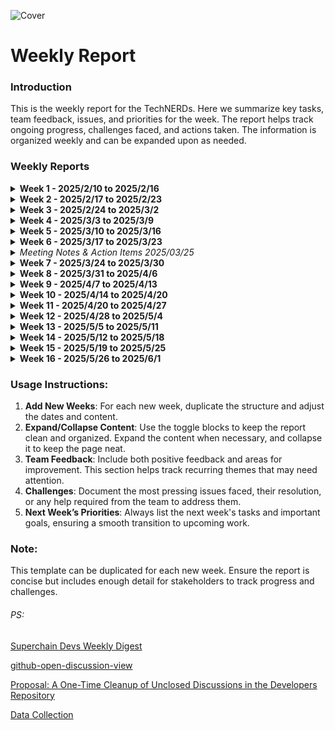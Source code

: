 ![Cover](cover.png)

# Weekly Report

### Introduction

This is the weekly report for the TechNERDs. Here we summarize key tasks, team feedback, issues, and priorities for the week. The report helps track ongoing progress, challenges faced, and actions taken. The information is organized weekly and can be expanded upon as needed.

### **Weekly Reports**

<details>
<summary><b>Week 1 - 2025/2/10 to 2025/2/16</b></summary>

- **Main Focus**
  - Brief summary of the week’s main objectives, priorities, and key achievements.
    1. `Zak` granted `simple8720` the permission to manage discussions in the GitHub Developers repository, in order to handle the backlog of historical discussions and promptly close those that meet the criteria for closure.
    2. You can view the details of the actions performed by `simple8720` in the repository at the following link: [Google Spreadsheet](https://docs.google.com/spreadsheets/d/1g5nB5j2EWRVpwLLqHWOWOSeXYx3LGKA74a5DBy4qYMk/edit?usp=sharing). Please feel free to provide feedback on any issues through the comments section.
    3. `Tipi` connducted tests the [kurtosis-devnet](https://github.com/ethereum-optimism/optimism/tree/develop/kurtosis-devnet), and the tests ran successfully.
    4. `Chom` engaged in learning and discussions related to `supersim`.
    5. New team member `jsvisa(.j8j)` has joined in responding to issues on GitHub.
    6. `simple8720` drafted a work report draft.
- **Team Feedback**

  - Feedback received from team members.

    > Do responses to questions posted in the Discord channels `builder-general` and `op-stack-chains` count towards **T-shirt** points?" — `hashigo` [more detials](https://discord.com/channels/667044843901681675/1141037410717814844/1337082448869195860)

    > **[op-deployer]** We should convince OP Lab to deploy on ETH holesky, If they aren't going to support opcm bootstrap in near future — `Chom` [more detials](https://discord.com/channels/667044843901681675/1141037410717814844/1339620992640745482)

    > **[op-node]** op-node on simple-optimism-node can't find any peers after upgrading to v1.11.0 — `Chom` [more details](https://discord.com/channels/667044843901681675/1141037410717814844/1340383812118642839)

    > **[op-node docker image]** Wanted to setup a Nethermind op-stack node on op-mainnet but just noticed that latest label has changed to possibly some unstable version of op-node. — `Chom` etc [more details](https://github.com/ethereum-optimism/developers/discussions/710)

    > **[contracts-ts]**What is the blessed way of using OP smart contracts as dependencies? Is the contracts-ts package still under maintenance? — simple8720 [more details](https://github.com/ethereum-optimism/developers/discussions/704)

  - Actions taken in response to feedback, if applicable.

    > [**[op-deployer]** We should convince OP Lab to….](https://github.com/ethereum-optimism/optimism/issues/14029#issuecomment-2672316182)

    > [**[op-node]** op-node on simple-optimism-node…](https://discord.com/channels/667044843901681675/1141037410717814844/1341862765442371728)

    > [**[op-node docker image]** Wanted to setup a…](https://console.cloud.google.com/artifacts/docker/oplabs-tools-artifacts/us/images/op-node?invt=Abqfjg)

- **Challenges & Issues**
  - **Major issues faced during the week**
    [**Preparing for Pectra breaking changes**](https://docs.optimism.io/notices/pectra-changes)
  - How they were resolved.
- **Next Week’s Priorities**

  - **Key tasks and goals for the next week.**
    - Draft a key performance indicator (KPI) tracking table for team members, with `simple8720` assisting in drafting and organizing feedback.
    - Assign the TechNerd role to new team members and guide them through completing the KYC process.
    - Solicit feedback on the current statistics template.
    - Prepare for upcoming breaking changes in Pectra.
  - Any new areas that need additional focus.
  **[OP Mainnet Runbooks]** This page contains public runbooks OP Labs uses in the day-to-day operation of OP Mainnet and various OP Stack components. [more details](https://www.notion.so/120f153ee1628045b230d5cd3df79f63?pvs=21)
  **[sup]** Deploy a `superchainerc20` with `sup...` and understand the `sup` integration. [more details](https://discord.com/channels/667044843901681675/1141037410717814844/1337085205667774515)
  [op-deployer] [viem for own op stack chain] [supersim]
</details>
<details>
  <summary><b>Week 2 - 2025/2/17 to 2025/2/23</b></summary>

- **Main Focus**
  - Brief summary of the week’s main objectives, priorities, and key achievements.
    1. Last week, three issues raised by team members have been resolved. [Link to the report](https://www.notion.so/Weekly-Report-TechNERDs-S7-19da10f7e9568065894bd1b41c19b5c7?pvs=21).
    2. The roles have been assigned to all members, the new `superchain dev` server has been activated, and the `draft of the key performance indicator (KPI)` tracking table has not been completed.
    3. We closed dozens of discussions in the [developer repositories](https://github.com/ethereum-optimism/developers/discussions) this week, including the [simple8720 closure operation](https://docs.google.com/spreadsheets/d/1g5nB5j2EWRVpwLLqHWOWOSeXYx3LGKA74a5DBy4qYMk/edit?usp=sharing) and the user’s closure operations.
    4. Issue have been raised and improvements made to the docs section [Running a Local Development Environment](https://github.com/ethereum-optimism/docs/issues/1406).
- **Team Feedback**

  - Feedback received from team members.

    > [etherscan tools] The Account Balancer Checker on OPscan does not return correct results.?" — `tip1` [more detials](https://discord.com/channels/667044843901681675/1141037410717814844/1342159684387471492)

    > [docs] And they also change default p2p port to 9222, While in the doc it still say 9003 —`chom` [more detials](https://discord.com/channels/667044843901681675/1141037410717814844/1340384370946609255)

    > Does this mean the new ticket system will not appear in the superchain devs server? Or superchain devs is for devs only general discussion — `simple8720` [more detials](https://discord.com/channels/667044843901681675/1141037410717814844/1343952909519425628)

  - Actions taken in response to feedback, if applicable.

- **Challenges & Issues**
  - **Major issues faced during the week**
    [**Preparing for Pectra breaking changes**](https://docs.optimism.io/notices/pectra-changes)
  - How they were resolved.
- **Next Week’s Priorities**
  - **Key tasks and goals for the next week.**
    - Draft a key performance indicator (KPI) tracking table for team members, with `simple8720` assisting in drafting and organizing feedback. [Not completed last week]
    - Accelerate the process of closing the backlog of discussions.
    - Prepare for upcoming breaking changes in Pectra.
    - support eth-denver
  - Any new areas that need additional focus.
    **[OP Mainnet Runbooks]** This page contains public runbooks OP Labs uses in the day-to-day operation of OP Mainnet and various OP Stack components. [more details](https://www.notion.so/120f153ee1628045b230d5cd3df79f63?pvs=21)
    **[sup]** Deploy a `superchainerc20` with `sup...` and understand the `sup` integration. [more details](https://discord.com/channels/667044843901681675/1141037410717814844/1337085205667774515)
    [viem for own op stack chain] [supersim]

</details>
<details>
<summary><b>Week 3 - 2025/2/24 to 2025/3/2</b></summary>

- **Main Focus**
  - Brief summary of the week’s main objectives, priorities, and key achievements.
    1. This week is `ETHDenver 2025 week`. `Chom,` `Tipi`, and `simple8720` participated in answering questions in the `Superchain dev` `eth-denver` channel. However, based on the criteria outlined in [Mission](https://github.com/ethereum-optimism/ecosystem-contributions/issues/268) under the `Hackathon Support` section, no one met the requirements.
    2. We tested the `Superchain dev tickets system`, but the migration of dev support to `Superchain dev` has been progressing slowly.
    3. We accelerated the process of closing `discussions` in the `developer repository` and proposed [Proposal: A One-Time Cleanup of Unclosed Discussions in the Developers Repository](https://docs.google.com/document/d/1bDxb1fYmpKmTUetDXgwMENHs3bDIOtNBj_gCU6dh1_A/edit?tab=t.0#heading=h.phlb6zrmbb91).
    4. `jsvisa` investigated issues related to the deployment of L1 contracts using the forge script `scripts/deploy/Deploy.s.sol:Deploy` in both the `develop` and `other release` versions. We plan to improve the documentation for this section.
    5. The [TechNerds channel](https://discord.com/channels/667044843901681675/1141037410717814844) is hosting some valuable discussions.
- **Team Feedback**
  - Feedback received from team members.
    > Currently, TechNerds does not have permission to manage the `TicketEase system(Superchain devs server)`. Additionally, `jsvisa (.j8j)` needs to be granted the T`echNerd role` in the server. —simple8720
    > Tipi is unable to chat in the `app-dev` channel on the Superchain dev server. -- Tipi
    > The faucet has run out of Sepolia ETH. -- Tipi [More details](https://discord.com/channels/667044843901681675/1141037410717814844/1345777810358403143)
  - Actions taken in response to feedback, if applicable.
- **Challenges & Issues**
  - **Major issues faced during the week**
    [**Preparing for Pectra breaking changes**](https://docs.optimism.io/notices/pectra-changes)
  - How they were resolved.
- **Next Week’s Priorities** 
  - **Key tasks and goals for the next week.** 
    - The **Criteria for Evaluating Active TechNERDs** document is in the `draft` stage and is expected to be released next week, along with a **tracking template**. 
    - **Migration** of `dev support` to the `Superchain dev servers`. 
    - **Improving** the user experience of the [Creating Your Own L2 Rollup Testnet](https://docs.optimism.io/operators/chain-operators/tutorials/create-l2-rollup) guide. 
  - Any new areas that need additional focus. 
    - **Check** whether the [Superchain Relayer](https://console.optimism.io/relayer) is functioning properly. 
    - **Investigate** how to run the chain after deploying L1 contracts using `op-deployer`, as the documentation lacks relevant details. 
    - **[OP Mainnet Runbooks]** This page contains public runbooks OP Labs uses in the day-to-day operation of OP Mainnet and various OP Stack components. [more details](https://www.notion.so/120f153ee1628045b230d5cd3df79f63?pvs=21) 
    - **[sup]** Deploy a `superchainerc20` with `sup...` and understand the `sup` integration. [more details](https://discord.com/channels/667044843901681675/1141037410717814844/1337085205667774515) 
    - [viem for own op stack chain] [supersim]
</details>

<details>
<summary><b>Week 4 - 2025/3/3 to 2025/3/9</b></summary>

- **Main Focus**
  - Brief summary of the week’s main objectives, priorities, and key achievements.
    1. This week, we discussed the migration of support to the `Superchain-devs` server (`Discord` part) and received [feedback](https://www.notion.so/Weekly-Report-TechNERDs-S7-19da10f7e9568065894bd1b41c19b5c7?pvs=21) from `hash1go` and `tipi`.
    2. This week, `simple8720` drafted the **Criteria for Evaluating Active TechNERDs** and a draft template for contribution tracking.
    3. This week, we suggested adding a bridge that applies `viem` to our `OP Stack testnet` in the docs, based on efforts from `chom` and `simple8720`.
    4. `simple8720` attempted to upgrade our `OP Stack` testnet (without fault-proof) to support `Pectra`.
    5. `joohhnnn` leveraged their understanding of the `Fault Proof VM` to address related issues, `jsvisa` showed great enthusiasm in reproducing complex user-reported issues, `tipi` tracked common `faucet` issues, and `chom` utilized their extensive experience with `L1` and `L2` infrastructure operations to assist users.
- **Team Feedback**

  - Feedback received from team members.

    > "...the priority of improving the Superchain Dev Discord server should be higher...", "...limited opportunities to contribute and fail to reach 18 active weeks..." — `hashigo` [more details](https://discord.com/channels/667044843901681675/1346468681512915075/1346480927739613245)

    > `tipi` is unable to chat in the `app-devs` channel of the `Superchain-devs` server — `tipi` [more details](https://discord.com/channels/667044843901681675/1346468681512915075/1346485218571456554)

    > The `Superchain Faucet` on the [Superchain Dev Console](https://console.optimism.io/) seems to have a common issue — `tipi` [more details](https://discord.com/channels/667044843901681675/1141037410717814844/1345777810358403143)

    > "Reaching 18 active weeks" presents a challenge, and details on how to track contributions need to be determined as soon as possible — `simple8720`

    > Feedback and evaluation are requested regarding [A One-Time Cleanup of Unclosed Discussions in the Developers Repository](https://discord.com/channels/667044843901681675/1141037410717814844/1346158638925873172), which involves resolving 80% of discussions within 48 hours — a highly challenging metric. — `simple8720`

    > Due to the Pectra upgrade on L1, the existing documentation may no longer be applicable for setting up an `own OP Stack` testnet on `Sepolia`. A temporary solution may be needed, which could be provided by `TechNERDs` rather than the `docs` team. —`simple8720`

  - Actions taken in response to feedback, if applicable.

- **Challenges & Issues**
  - **Major issues faced during the week**
    Progress the migration of support to the `Superchain-devs` server (`Discord` part)
  - How they were resolved.
- **Next Week’s Priorities**
  - **Key tasks and goals for the next week.**
    - **Migration** of `dev support` to the `Superchain dev servers`.
    - **Improving** the user experience of the [Creating Your Own L2 Rollup Testnet](https://docs.optimism.io/operators/chain-operators/tutorials/create-l2-rollup) guide.
    - Advance the process of **tracking** member contributions.
  - Any new areas that need additional focus.
    - **Check** whether the [Superchain Relayer](https://console.optimism.io/relayer) is functioning properly.
    - **Investigate** how to run the chain after deploying L1 contracts using `op-deployer`, as the documentation lacks relevant details.
    - **[OP Mainnet Runbooks]** This page contains public runbooks OP Labs uses in the day-to-day operation of OP Mainnet and various OP Stack components. [more details](https://www.notion.so/120f153ee1628045b230d5cd3df79f63?pvs=21)
    - **[sup]** Deploy a `superchainerc20` with `sup...` and understand the `sup` integration. [more details](https://discord.com/channels/667044843901681675/1141037410717814844/1337085205667774515)
    - [supersim]

</details>
<details>
<summary><b>Week 5 - 2025/3/10 to 2025/3/16</b></summary>

- **Main Focus**
  - Brief summary of the week’s main objectives, priorities, and key achievements.
    1. In the GitHub repository `developor`, a total of 9 **discussions** of various types were created this week, 7 of which have already been closed. (This reflects the high activity level of developers in the `developor` repository.)

       This week, `TechNerds` effectively closed 10 discussions.

    2. On the `superchain-devs` server, new channels such as `app-dev-chat` and `infra-chat` were created. `hashigo`, `t1p1`, and `simple8720` participated in answering questions. Currently, no new valid **tickets** have been created on this server.
    3. This week, `chom` closed the most **discussions** on GitHub.
    4. This week, `simple8720` answered the most questions on `superchain-devs`.
    5. This week, `jsvisa` focused on issues related to `op-deployer`, and it is expected that some of these issues will be resolved next week. (Many issues have been raised on `op-deployer`.)
    6. This week, `simple8720` focused on using `viem` to bridge standard `ERC20` tokens. The related investigation has been shared, and feedback has been provided to the `docs team.`
    7. `t1p1` will continue to track issues related to `faucet`.
- **Team Feedback**
  - Feedback received from team members.
    1. It is recommended to add a direct entry to the `superchain-devs` server on the `docs` and official website. — `simple8720`
    2. A user reported that a withdrawal transaction from 2020 could not be found. Transaction hash: `0x0f2f70ce16c2739a1d9e1220e075c3d2b4214e105db0390e3afe4f7370af0109`. — `mark`
    3. `TechNerds` needs guidance on the current workflow for `discussion` metrics on GitHub to help us retrieve and analyze the data further. — `simple8720`
  - Actions taken in response to feedback, if applicable.
- **Challenges & Issues**
  - **Major issues faced during the week**
  - How they were resolved.
- **Next Week’s Priorities** 
  - **Key tasks and goals for the next week.** 
  - Any new areas that need additional focus. 
    - [supersim] 
    - [\*\*@eth-optimism/viem](https://github.com/ethereum-optimism/ecosystem/tree/main/packages/viem) 
    — an new tool about interop\*\*
</details>
<details>
<summary><b>Week 6 - 2025/3/17 to 2025/3/23</b></summary>

- **Main Focus**
  - Brief summary of the week’s main objectives, priorities, and key achievements.
    1. In the GitHub repository `developor`, all TechNerd members participated in answering questions. A total of 8 **discussions** of various types were `created` this week, 1 of which have already been `closed`. (This reflects the high activity level of developers in the `developor` repository.)
    2. On the `superchain-devs` server, The server activity has increased significantly**.** all `TechNerd` members participated in answering questions. Currently, no new valid **tickets** have been created on this server.
    3. This week, `simple8720` shared insights on `creating an OP Stack Rollup testnet using` `op-deployer`. This served as a valuable example, bridging the gap before official documentation updates. The relevant information has been shared with the docs team. [More details](https://github.com/ethereum-optimism/developers/discussions/17#discussioncomment-12606204).
    4. Several discussions about `Supersim` took place this week, involving `chom`, `jsvisa`, and `simple8720`. Key issues were collected for reporting.
    5. `Precompile & Pre-install Contract` and Native Logging in OP Node: `Joohhnnn` conducted research on these topics and provided a report.
    6. **Documentation Fix:** `Hashigo` contributed a `documentation` fix. [More details](https://github.com/ethereum-optimism/docs/pull/1523).
- **Team Feedback**
  - Feedback received from team members.
    **Supersim Enhancements**:
    1. Multiple developers suggested enabling `WebSocket (WS)` access for Supersim.
    2. Discrepancy in `JSON-RPC` request handling: On L1, incomplete `input params` result in an error, while on L2, a response is still returned. —`chom`, `jsvisa`, `simple8720`
    **Native Logging in OP Node**: Should `OP Node` consider natively supporting logging output in a separate location? —`joohhnnn`
    **Superchain-devs Community Management**: Should there be more structured subchannels to manage user issues, or should complex issues be redirected to `tickets`? — `jsvisa`, `simple8720`
  - Actions taken in response to feedback, if applicable.
- **Challenges & Issues**
  - **Major issues faced during the week**
  - How they were resolved.
- **Next Week’s Priorities** 
  - **Key tasks and goals for the next week.** 
  - Any new areas that need additional focus. 
    - [supersim] 
    - [@eth-optimism/viem](https://github.com/ethereum-optimism/ecosystem/tree/main/packages/viem) 
    — an new tool about interop\*\*
</details>
<details>
<summary><i>Meeting Notes & Action Items 2025/03/25</i></summary>

**Rule changes:**

- Down to 3 points a week, we can retroactively apply this for week 1 - 6.
- Issues in dev server get moved into tickets, if they are really big (or bugs) into gh.
- Async updates then summary in call! Love that.

**Action items for Vee:**

- Getting a new template up for the weekly reporting

**Action items for Zak :**

- Updating script/coordinate with soyboy to get script.
- Running weekly.
- No need for issues or PRs.

**Action items from NERDs:**

- top ~5 catagories for issues in dev server
- Go back and get data for weeks 1-6 to add to your trackers

**Actions for Simple8720:**

- Making threads with bugs in slack
- Move the weekly reports into the repo (under meetings)
</details>
<details>
<summary><b>Week 7 - 2025/3/24 to 2025/3/30</b></summary>

- **Main Focus**
  - Brief summary of the week’s main objectives, priorities, and key achievements.
    1.  A total of 5 **discussions** were created this week, 3 of which have already been closed.
    2.  Currently, no new valid **tickets** have been created on this server.
    3.  **Joohhnnn** investigated the `withdrawal process without relying on third-party dependencies`, which could resolve a long-standing issue, as some users prefer to minimize dependency usage. [more details](https://github.com/ethereum-optimism/developers/discussions/692#discussioncomment-12667621)
    4.  Several `important topics` were confirmed in `last week's meeting`, and the `action items` were handled in a very `friendly manner`. This week, the retrospective `contribution submissions` need to be pushed forward.
    5.  The investigation into using `Forge to deploy L1 contracts` is mostly complete. Before **op-deployer** provides better support for deploying on other L1s, it remains difficult to find a suitable version for **Forge** deployments.
    6.  The `data collection` and analysis work may take a few weeks to be fully refined.
- **Team Feedback**
  - Feedback received from team members.
    1. The faucet does not check Gitcoin Passport – `t1p1` [more details](https://github.com/ethereum-optimism/developers/discussions/778)
    2. The team is expected to recommend a temporary solution for deploying L1 contracts using Forge on networks other than Mainnet and Sepolia – `simple8720`
  - Actions taken in response to feedback, if applicable.
- **Next Week’s Priorities** 
  - **Key tasks and goals for the next week.** 
    - Clarify the progress and templates related to **contribution tracking**. 
    - Merge the **action items** from the meeting into the **weekly report** or present them appropriately, possibly moving them to **GitHub**. 
    - Continuously track **active developers** and the **cool projects** they are working on. 
  - Any new areas that need additional focus. 
    - [supersim] 
    - [@eth-optimism/viem](https://github.com/ethereum-optimism/ecosystem/tree/main/packages/viem) 
    - an new tool about interop\*\*
</details>
<details>
<summary><b>Week 8 - 2025/3/31 to 2025/4/6</b></summary>

- **Main Focus**
  - Brief summary of the week’s main objectives, priorities, and key achievements.
    1. Collected `discussion` data from the `GitHub Developer repository` for March. You can view it [here](https://www.notion.so/Data-Collection-Request-1bca10f7e95680f7acfedee7f701919a?pvs=21).

       `Data collection` and `analysis` on `Discord` has not yet been started.

    2. No new `discussion` were created on `GitHub` last week, and no new `tickets` were opened on `Discord`. Most of the activity took place in the `general channel` on `Discord`.
    3. [**Moving TechNERD Weekly Report to Developer Repository**](https://github.com/opfocus/developers/blob/TechNerds_Weekly_meeting/community/technerds-program/meetings/Weekly%20Report%20-%20TechNERDs%20S7.md) is in progress. The `meeting notes/actions` section still needs to be added.
- **Team Feedback**
  - Feedback received from team members.
    1. In a previous meeting, we discussed how to **submit individual contributions**. Since my English is not very fluent, would it be possible to write the **details** as part of the **action items（How/When）**? `—-simple8720`
    2. **Criteria for Evaluating Active TechNERDs:**

       Currently, resolving a single issue in the `general Discord channel` earns a maximum `T-shirt` score of **S**. For more **complex problems**, please guide users to **open a ticket** or **start a GitHub discussion**.`--simple8720`
  - Actions taken in response to feedback, if applicable.
- **Next Week’s Priorities** 
  - **Key tasks and goals for the next week.**  
  - Any new areas that need additional focus. 
    - [supersim] 
    - [@eth-optimism/viem](https://github.com/ethereum-optimism/ecosystem/tree/main/packages/viem) 
    - an new tool about interop\*\*
</details>
<details>
<summary><b>Week 9 - 2025/4/7 to 2025/4/13</b></summary>

- **Main Focus**
    - Brief summary of the week’s main objectives, priorities, and key achievements.
        1. **One new discussion** was created on GitHub last week, and **no new tickets** were opened on Discord. Most of the activity took place in the **#general** channel on Discord.
        2. New content added: [**Superchain Devs Weekly Digest**](https://www.notion.so/Weekly-Report-TechNERDs-S7-19da10f7e9568065894bd1b41c19b5c7?pvs=21), serving as an overview of topics developers in the `Superchain Devs` community are focusing on.
        3. **Recommended channel for Superchain Devs**: `#app-incubator`
        4. **Supersim L2 chains** now appear to support **WebSocket connections**.  [More details](https://github.com/ethereum-optimism/supersim/pull/379)
- **Team Feedback**
    - Feedback received from team members.
        - There may be a need for step-by-step guidance on the process for **individual contribution submissions**.
            
            — *simple8720*
            
        - The **Technerds team** should pay more attention to and learn about **Interop**.
            
            — *simple8720*
            
    - Actions taken in response to feedback, if applicable.
        
        
- **Next Week’s Priorities**
    - Key tasks and goals for the next week.
    
    - Any new areas that need additional focus.
        - [supersim]
        - [@eth-optimism/viem](https://github.com/ethereum-optimism/ecosystem/tree/main/packages/viem)  — an new tool about interop**
</details>
<details>
<summary><b>Week 10 - 2025/4/14 to 2025/4/20</b></summary>

- **Main Focus**
    - Brief summary of the week’s main objectives, priorities, and key achievements.
        1. **Three** new discussion was **created** on GitHub last week, and **no new tickets** were opened on Discord. Most of the activity took place in the **#general** channel on Discord.
        2. **Updated** : [**Superchain Devs Weekly Digest**](https://www.notion.so/Weekly-Report-TechNERDs-S7-19da10f7e9568065894bd1b41c19b5c7?pvs=21), serving as an overview of topics developers in the `Superchain Devs` community are focusing on.
        3. `t1p1` has been leading most of the issue discussions in the TechNERD channel.
        4. Unlike the old `Optimism dev-support` channel, `Superchain Devs` now includes not only `TechNERDs` but also other experts answering questions—showing potential for improved collaboration.
- **Team Feedback**
    - Feedback received from team members.
        - The **Technerds team** should pay more attention to and learn about **Interop**.
            
            — *simple8720*
            
        - Follow both the [individual and collective goals of TechNERDs in Season 7](https://github.com/ethereum-optimism/ecosystem-contributions/issues/268), there's currently a significant gap.  *—simple8720*
    - Actions taken in response to feedback, if applicable.
        
        
- **Next Week’s Priorities**
    - **Key tasks and goals for the next week.**
    
    - Any new areas that need additional focus.
        - [supersim]
        - [@eth-optimism/viem](https://github.com/ethereum-optimism/ecosystem/tree/main/packages/viem)  — an new tool about interop**
</details>
<details>
<summary><b>Week 11 - 2025/4/20 to 2025/4/27</b></summary>

- **Main Focus**
    - Brief summary of the week’s main objectives, priorities, and key achievements.
        1.  **Github Discussion:** Created  4, Closed  2**; Discord Ticket:** Created 1
        2. **Updated** : [**Superchain Devs Weekly Digest**](https://www.notion.so/Weekly-Report-TechNERDs-S7-19da10f7e9568065894bd1b41c19b5c7?pvs=21)
        3. **T1p1** answered a question in the ***interop*** category related to **SuperchainERC20**.
        4. This week, **TechNerds** kicked off two discussion topics:
            
            *How can we find out what projects the developers who are asking questions are working on?*
            
            *How can we achieve the team and individual goals of TechNERDs Season 7?*
            
        5. The **cleanup of historical discussions** on GitHub has been **completed**. The first page now shows all discussions with *open* status.
        6. In the upcoming week, we’ll aim to **close 80% of discussions within 48 hours**.
        7. Reminder: There’s **only one week left** to submit **individual contributions**.
- **Team Feedback**
    - Feedback received from team members.
        
        **Should we consider assigning a role to this project member?  — simple8720**
        
        🔗 [Discord message](https://discord.com/channels/1326996400252387419/1334926932898222151/1364297131120263188)
        
        > "My name is Fede, I'm Head of DevRel at Mode (an OP Stack L2). Happy to be here and see what everyone builds, and help with feedback or introductions if needed."
        > 
    - Actions taken in response to feedback, if applicable.
        
        
- **Next Week’s Priorities**
    - Key tasks and goals for the next week.
  
    - Any new areas that need additional focus.
        - [supersim]
        - [@eth-optimism/viem](https://github.com/ethereum-optimism/ecosystem/tree/main/packages/viem)  — an new tool about interop**
</details>
<details>
<summary><b>Week 12 - 2025/4/28 to 2025/5/4</b></summary>

- **Main Focus**
    - Brief summary of the week’s main objectives, priorities, and key achievements.
        1.  **Github Discussion:** Created  5, Closed  5**; Discord Ticket:** Created 0
        2. **Updated** : [**Superchain Devs Weekly Digest**](https://www.notion.so/Weekly-Report-TechNERDs-S7-19da10f7e9568065894bd1b41c19b5c7?pvs=21)
        3.  **joohhnnn** answered a question in the ***interop*** category related to **relayMessage**.
        4. **We closed 80% of discussions within 48 hours this week （**Not yet confirmed by data**）**.
        5. Reminder: There’s **only two days left** to submit **individual contributions**.
- **Team Feedback**
    - Feedback received from team members.
    - Actions taken in response to feedback, if applicable.
        
        
- **Next Week’s Priorities**
    - **Key tasks and goals for the next week.**
    - Any new areas that need additional focus.
</details>
<details>
<summary><b>Week 13 - 2025/5/5 to 2025/5/11</b></summary>

- **Main Focus**
    - Brief summary of the week’s main objectives, priorities, and key achievements.
        1.  **Github Discussion:** Created  7, Closed  6**; Discord Ticket:** Created 0
        2. **Updated** : [**Superchain Devs Weekly Digest**](https://www.notion.so/Weekly-Report-TechNERDs-S7-19da10f7e9568065894bd1b41c19b5c7?pvs=21)
        3. **All active techNerds** members have updated their **personal contributions** up to **May 4, 2025**. These PRs have not yet been merged.
        4. We compiled the [April discussion list](https://www.notion.so/Discussion_April-List-1eda10f7e9568086b3ffea4d8a3ab6cd?pvs=21) / [other Metrics](https://www.notion.so/Data-Collection-Request-1bca10f7e95680f7acfedee7f701919a?pvs=21). Overall, **discussions** have become **less active**, and there are still few developers participating in open discussions in May.
        5. We may have seriously **overlooked the key concerns of developers** — *interop* has become a major focus of discussion, yet we have contributed almost nothing to related topics.
        6. **We closed 80% of discussions within 48 hours in pass two weeks** .
- **Team Feedback**
    - Feedback received from team members.
        1. **Feedback on the Contribution Report Template:**
        - I'm not sure about the recommended naming convention for the Markdown file. Is there a defined standard for this?
        - For the "Question Topic" field, I would prefer to have a set of standard categories to choose from, rather than entering free-form text.
        - There is currently a column for the total number of discussions per week. However, since the activity status is determined by the total number of T-shirt points, a dedicated column for the T-shirt point total should be included as well.
        - (This is not directly about the contribution template) Given the recent decline in technical questions, I suggest keeping the active week threshold at 3 points for Season 7, consistent with previous seasons. If any change is to be made for Season 8 and beyond, it should follow a proper discussion and consensus process.
        — *hashigo*
        
        1. Regarding the above feedback, I suggest we document it for now and revisit it for discussion at a later time. 
        — *simple8720*
    - Actions taken in response to feedback, if applicable.
        
        
- **Next Week’s Priorities**
    - **Key tasks and goals for the next week.**
    - Any new areas that need additional focus.
</details>
<details>
<summary><b>Week 14 - 2025/5/12 to 2025/5/18</b></summary>

- **Main Focus**
    - Brief summary of the week’s main objectives, priorities, and key achievements.
        1.  **Github Discussion:** Created  9, Closed  6**; Discord Ticket:** Created 0
        2. **Discord** : [**Superchain Devs Weekly Digest**](https://www.notion.so/Weekly-Report-TechNERDs-S7-19da10f7e9568065894bd1b41c19b5c7?pvs=21)
        3. **T1p1 has been investigating several issues by reading the code directly**, which helps our team answer questions that go beyond the scope of the official documentation.
        4. **Over the past week, Simple8720 has changed the category of several discussions.** These include reclassifying posts under topics such as L3, Hack OP Stack code, docs issues, and a widely reported proposer warning log. These changes are expected to impact our metrics, as categories like "general" and "feedback" are typically not included in performance evaluations. [More details](https://docs.google.com/spreadsheets/d/1g5nB5j2EWRVpwLLqHWOWOSeXYx3LGKA74a5DBy4qYMk/edit?usp=sharing)
- **Team Feedback**
    - Feedback received from team members.
        
        **Regarding the start date of Season 7**, this report uses February 10 as the beginning. This differs significantly from the start date of January 21, 2025, listed in the [Foundation Mission Request: TechNERDs S7 [CONTRIBUTION]](https://github.com/ethereum-optimism/ecosystem-contributions/issues/268). Personally, I lean towards recognizing February 10 as the start date and extending the deadline accordingly, as this would help us meet our goals.
        
    - Actions taken in response to feedback, if applicable.
        
        
- **Next Week’s Priorities**
    - **Key tasks and goals for the next week.**
    - Any new areas that need additional focus.
</details>
<details>
<summary><b>Week 15 - 2025/5/19 to 2025/5/25</b></summary>

- **Main Focus**
    - Brief summary of the week’s main objectives, priorities, and key achievements.
        1.  **Github Discussion:** Created  3, Closed  2**; Discord Ticket:** Created 0
        2. **Discord** : [**Superchain Devs Weekly Digest**](https://www.notion.so/Weekly-Report-TechNERDs-S7-19da10f7e9568065894bd1b41c19b5c7?pvs=21)
        3. Increased activity in the Superchain Devs Discord.
        4. Updated the [TechNERD Project Tracking](https://www.notion.so/TechNERD-Project-Tracking-1d65831e345280b69a85decb099d9783?pvs=21).
        5. [Collected and compiled several focused community feedback points into a report.](https://www.notion.so/Weekly-Report-TechNERDs-S7-19da10f7e9568065894bd1b41c19b5c7?pvs=21)
- **Team Feedback**
    - Feedback received from team members.
        
        A **proposer issue**: Despite observing successful publishes, the following warning is frequently triggered. Its repeated appearance has confused some developers:
        
        ```
        WARN [05-23|11:22:15.888] Failed to create a transaction, will retry service=proposer err="failed to estimate gas: execution reverted, reason:
        0x014f6fe5a409c1f4d5b1a6c8d6b979a05cc320b178ea30934de632448cb924320e8cec3c"
        
        ```
        
        Related discussions:
        
        - Discord: [1](https://discord.com/channels/1326996400252387419/1375366211826749542/1375434606517420092)
        - GitHub: [2](https://github.com/ethereum-optimism/developers/discussions/806#discussion-8290904), [3](https://github.com/ethereum-optimism/developers/discussions/806#discussioncomment-13113234), [4](https://github.com/ethereum-optimism/developers/discussions/789#discussioncomment-12937377)
        
        ---
        
        A **bridge-related suggestion**: We've occasionally encountered developers overlooking the fact that some tokens have **custom bridge contracts**, mistakenly using the standard bridge contracts instead—leading to asset loss. We believe this should be clearly noted somewhere in the documentation.
        
        Examples:
        
        - Discord: [DAI](https://discord.com/channels/1326996400252387419/1374397519190167663/1374454887516999711), [PRIME](https://discord.com/channels/667044843901681675/1277837837026201621/1277848850333171776), [wstETH](https://discord.com/channels/667044843901681675/1080862392281481246/1235542295722590260)
        
        **historical transactions before November 2021**
        
    - Actions taken in response to feedback, if applicable.
        
        
- **Next Week’s Priorities**
    - **Key tasks and goals for the next week.**
    - Any new areas that need additional focus.
</details>
<details>
<summary><b>Week 16 - 2025/5/26 to 2025/6/1</b></summary>

- **Main Focus**
    - Brief summary of the week’s main objectives, priorities, and key achievements.
        1. **Github Discussion:** Created  6, Closed  5**; Discord Ticket:** Created 1
        2. **Discord** : [**Superchain Devs Weekly Digest**](https://www.notion.so/Weekly-Report-TechNERDs-S7-19da10f7e9568065894bd1b41c19b5c7?pvs=21)
        3. **Superchain devs** have added a new channel, **#Roast My App**, for developers to receive feedback on their applications.
        4. The **GitHub discussion data** for May has been added: [link](https://www.notion.so/Data-Collection-Request-1bca10f7e95680f7acfedee7f701919a?pvs=21)
        5. Reminding team members of **thoughts and suggestions in preparation for Season 8**
        6. **Tipi** is tracking faucet issues: Superchain faucet appears to have problems with World ID login. [More details on Discord](https://discord.com/channels/1326996400252387419/1349027053789511852/1378051145578184704)
        7. **Simple8720** reported a documentation issue: [Dune query method for accessing pre-regenesis history is broken](https://github.com/ethereum-optimism/docs/issues/1634)
        8. Team members are required to **submit their individual contributions on GitHub**. With this week’s submission completed, the current submission frequency is once per month.
- **Team Feedback**
    - Feedback received from team members.
        
        Summary of previously mentioned internal team feedback:
        
        1. [Feedback on the Contribution Report Template](https://www.notion.so/Weekly-Report-TechNERDs-S7-19da10f7e9568065894bd1b41c19b5c7?pvs=21)
        2. [Regarding the start date of Season 7](https://www.notion.so/Weekly-Report-TechNERDs-S7-19da10f7e9568065894bd1b41c19b5c7?pvs=21)
    - Actions taken in response to feedback, if applicable.
        
        
- **Next Week’s Priorities**
    - **Key tasks and goals for the next week.**
    - Any new areas that need additional focus.
</details>

### **Usage Instructions**:

1. **Add New Weeks**: For each new week, duplicate the structure and adjust the dates and content.
2. **Expand/Collapse Content**: Use the toggle blocks to keep the report clean and organized. Expand the content when necessary, and collapse it to keep the page neat.
3. **Team Feedback**: Include both positive feedback and areas for improvement. This section helps track recurring themes that may need attention.
4. **Challenges**: Document the most pressing issues faced, their resolution, or any help required from the team to address them.
5. **Next Week’s Priorities**: Always list the next week's tasks and important goals, ensuring a smooth transition to upcoming work.

### **Note**:

This template can be duplicated for each new week. Ensure the report is concise but includes enough detail for stakeholders to track progress and challenges.


###### PS:
[Superchain Devs Weekly Digest](https://coal-blarney-664.notion.site/Superchain-Devs-Weekly-Digest-1d6a10f7e95680eca4fdcce44df13cd2)

[github-open-discussion-view](https://docs.google.com/spreadsheets/d/1g5nB5j2EWRVpwLLqHWOWOSeXYx3LGKA74a5DBy4qYMk/edit?usp=sharing)

[Proposal: A One-Time Cleanup of Unclosed Discussions in the Developers Repository](https://docs.google.com/document/d/1bDxb1fYmpKmTUetDXgwMENHs3bDIOtNBj_gCU6dh1_A/edit?usp=sharing)

[Data Collection](https://www.notion.so/Data-Collection-Request-1bca10f7e95680f7acfedee7f701919a?pvs=21)
